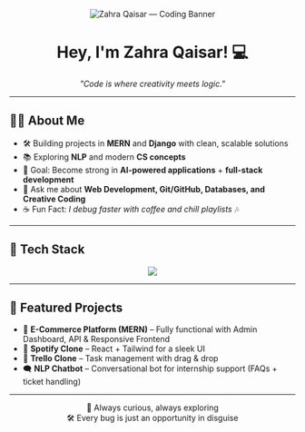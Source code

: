 <!-- Header Banner -->
<p align="center">
  <img src="https://raw.githubusercontent.com/your-username/your-repo/main/assets/header.svg" alt="Zahra Qaisar — Coding Banner" />
</p>

<h1 align="center">Hey, I'm Zahra Qaisar! 💻</h1>  

<p align="center">
  <em>"Code is where creativity meets logic."</em>
</p>  

---

## 👩‍💻 About Me  
- 🛠️ Building projects in **MERN** and **Django** with clean, scalable solutions  
- 📚 Exploring **NLP** and modern **CS concepts**  
- 🎯 Goal: Become strong in **AI-powered applications** + **full-stack development**  
- 💬 Ask me about **Web Development, Git/GitHub, Databases, and Creative Coding**  
- ☕ Fun Fact: *I debug faster with coffee and chill playlists* 🎶  

---

## 🧩 Tech Stack  
<p align="center">
  <img src="https://skillicons.dev/icons?i=js,python,postgres,mongodb,express,react,nodejs,django,git,github,tailwind" />
</p>  

---

## 🚀 Featured Projects  
- 🛒 **E-Commerce Platform (MERN)** – Fully functional with Admin Dashboard, API & Responsive Frontend  
- 🎼 **Spotify Clone** – React + Tailwind for a sleek UI  
- 📌 **Trello Clone** – Task management with drag & drop  
- 🗨️ **NLP Chatbot** – Conversational bot for internship support (FAQs + ticket handling)  

---

<p align="center">
  🔭 Always curious, always exploring <br>
  🛠️ Every bug is just an opportunity in disguise
</p>
